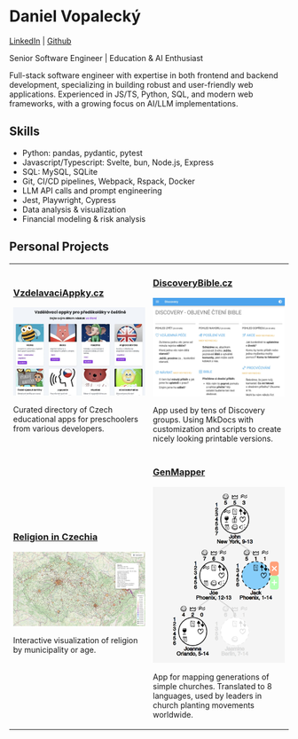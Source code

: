 # Daniel Vopalecký
[LinkedIn](https://linkedin.com/in/danielvopalecky) | [Github](https://github.com/dvopalecky)

Senior Software Engineer | Education & AI Enthusiast

Full-stack software engineer with expertise in both frontend and backend development, specializing in building robust and user-friendly web applications. Experienced in JS/TS, Python, SQL, and modern web frameworks, with a growing focus on AI/LLM implementations.

## Skills
- Python: pandas, pydantic, pytest
- Javascript/Typescript: Svelte, bun, Node.js, Express
- SQL: MySQL, SQLite
- Git, CI/CD pipelines, Webpack, Rspack, Docker
- LLM API calls and prompt engineering
- Jest, Playwright, Cypress
- Data analysis & visualization
- Financial modeling & risk analysis

## Personal Projects

<table>
<tr>
<td width="50%">
  <h3><a href="https://vzdelavaciappky.cz">VzdelavaciAppky.cz</a></h3>
  <a href="https://vzdelavaciappky.cz"><img src="assets/vzdelavaci-appky-preview.jpg" alt="VzdelavaciAppky Screenshot" width="400"></a>
  <p>Curated directory of Czech educational apps for preschoolers from various developers.</p>
</td>
<td width="50%">
  <h3><a href="https://discoverybible.cz">DiscoveryBible.cz</a></h3>
  <a href="https://discoverybible.cz"><img src="assets/discovery-preview.jpg" alt="DiscoveryBible Screenshot" width="400"></a>
  <p>App used by tens of Discovery groups. Using MkDocs with customization and scripts to create nicely looking printable versions.</p>
</td>
</tr>

<tr>
<td width="50%">
  <h3><a href="https://dvopalecky.github.io/nabozenstvi-v-cesku-mapa/obce.html">Religion in Czechia</a></h3>
  <a href="https://dvopalecky.github.io/nabozenstvi-v-cesku-mapa/obce.html"><img src="assets/religion-preview.jpg" alt="Religion in Czechia Screenshot" width="400"></a>
  <p>Interactive visualization of religion by municipality or age.</p>
</td>
<td width="50%">
  <h3><a href="https://dvopalecky.github.io/gen-mapper/">GenMapper</a></h3>
  <a href="https://dvopalecky.github.io/gen-mapper/"><img src="assets/genmapper-preview.png" alt="GenMapper Screenshot" width="400"></a>
  <p>App for mapping generations of simple churches. Translated to 8 languages, used by leaders in church planting movements worldwide.</p>
</td>
</tr>
</table>
